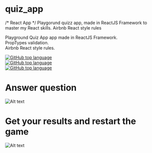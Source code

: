 # quiz_app
/* React App */  Playgorund quizz app, made in ReactJS Framework to master my React skills. Airbnb React style rules </br>
 
Playground Quiz App app made in ReactJS Framework.</br>
PropTypes validation.</br>
Airbnb React style rules.</br>

[![GitHub top language](https://img.shields.io/github/languages/top/badges/shields.svg)]()  </br>
[![GitHub top language](https://img.shields.io/pypi/status/Django.svg)]() </br>
[![GitHub top language](https://img.shields.io/badge/ReactJS-Framework-yellowgreen.svg)]() </br>

# Answer question </br>
![Alt text](http://files.tinypic.pl/i/00954/3d0nddhm6vo8.png)  </br>

# Get your results and restart the game  </br>
![Alt text](http://files.tinypic.pl/i/00954/mezyfbzfqo62.png)  </br>

